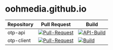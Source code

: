 # oohmedia.github.io


Repository | Pull Request | Build
------------ | ------------- | -------------
otp-api | [![Pull-Request](https://github.com/oohmedia/otp-api/actions/workflows/pull-request.yml/badge.svg)](https://github.com/oohmedia/otp-api/actions/workflows/pull-request.yml) | [![API-Build](https://github.com/oohmedia/otp-api/actions/workflows/build.yml/badge.svg)](https://github.com/oohmedia/otp-api/actions/workflows/build.yml)
otp-client | [![Pull-Request](https://github.com/oohmedia/otp-client/actions/workflows/pull-request.yml/badge.svg)](https://github.com/oohmedia/otp-client/actions/workflows/pull-request.yml) | [![Build](https://github.com/oohmedia/otp-client/actions/workflows/build.yml/badge.svg)](https://github.com/oohmedia/otp-client/actions/workflows/build.yml)

